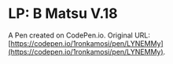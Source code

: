 # LP: B Matsu V.18

A Pen created on CodePen.io. Original URL: [https://codepen.io/1ronkamosi/pen/LYNEMMy](https://codepen.io/1ronkamosi/pen/LYNEMMy).



